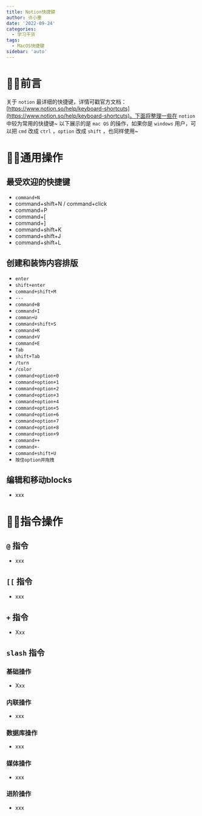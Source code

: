 ```yaml
---
title: Notion快捷键
author: 许小墨
date: '2022-09-24'
categories:
  - 学习干货
tags:
  - MacOS快捷键
sidebar: 'auto'
---
```



# 🚴‍♂️前言

关于 `notion` 最详细的快捷键，详情可戳官方文档：[https://www.notion.so/help/keyboard-shortcuts](https://www.notion.so/help/keyboard-shortcuts)。下面将整理一些在 `notion` 中较为常用的快捷键~
以下展示的是 `mac OS` 的操作，如果你是 `windows` 用户，可以把 `cmd` 改成 `ctrl` ，`option` 改成 `shift` ，也同样使用~

# 🚵‍♂️通用操作

## 最受欢迎的快捷键

- `command+N` 
- command+shift+N / command+click
- command+P
- command+[
- command+]
- command+shift+K
- command+shift+J
- command+shift+L


## 创建和装饰内容排版

- `enter`
- `shift+enter`
- `command+shift+M`
- `---`
- `command+B`
- `command+I`
- `comman+U`
- `command+shift+S`
- `command+K`
- `command+V`
- `command+E`
- `Tab`
- `shift+Tab`
- `/turn`
- `/color`
- `command+option+0`
- `command+option+1`
- `command+option+2`
- `command+option+3`
- `command+option+4`
- `command+option+5`
- `command+option+6`
- `command+option+7`
- `command+option+8`
- `command+option+9`
- `command++`
- `command+-`
- `command+shift+U`
- `按住option并拖拽`

## 编辑和移动blocks

- xxx

# 🧗‍♂️指令操作

## `@` 指令

- xxx

## `[[` 指令

- xxx

## `+` 指令

- Xxx

## `slash` 指令

### 基础操作

- Xxx

### 内联操作

- xxx


### 数据库操作

- xxx

### 媒体操作

- xxx

### 进阶操作

- xxx
